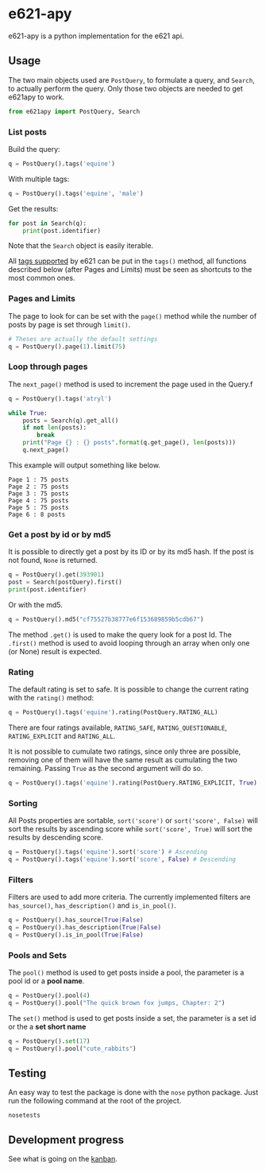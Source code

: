 # e621-apy
e621-apy is a python implementation for the e621 api.

## Usage
The two main objects used are `PostQuery`, to formulate a query, and `Search`, to actually perform the query. Only those two objects are needed to get e621apy to work.
```python
from e621apy import PostQuery, Search
```

### List posts
Build the query:
```python
q = PostQuery().tags('equine')
```
With multiple tags:
```python
q = PostQuery().tags('equine', 'male')
```
Get the results:
```python
for post in Search(q):
    print(post.identifier)
```
Note that the `Search` object is easily iterable.

All [tags supported](https://e621.net/help/show/cheatsheet) by e621 can be put in the `tags()` method, all functions described below (after Pages and Limits) must be seen as shortcuts to the most common ones.

### Pages and Limits
The page to look for can be set with the `page()` method while the number of posts by page is set through `limit()`.
```python
# Theses are actually the default settings
q = PostQuery().page(1).limit(75)
```
### Loop through pages
The `next_page()` method is used to increment the page used in the Query.f
```python
q = PostQuery().tags('atryl')

while True:
    posts = Search(q).get_all()
    if not len(posts):
        break
    print("Page {} : {} posts".format(q.get_page(), len(posts)))
    q.next_page()

```
This example will output something like below.
```
Page 1 : 75 posts
Page 2 : 75 posts
Page 3 : 75 posts
Page 4 : 75 posts
Page 5 : 75 posts
Page 6 : 8 posts
```

### Get a post by id or by md5
It is possible to directly get a post by its ID or by its md5 hash. If the post is not found, `None` is returned.
```python
q = PostQuery().get(393901)
post = Search(postQuery).first()
print(post.identifier)
```
Or with the md5.
```python
q = PostQuery().md5("cf75527b38777e6f153689859b5cdb67")
```

The method `.get()`  is used to make the query look for a post Id. The `.first()` method is used to avoid looping through an array when only one (or None) result is expected.

### Rating
The default rating is set to safe. It is possible to change the current rating with the `rating()` method:
```python
q = PostQuery().tags('equine').rating(PostQuery.RATING_ALL)
```
There are four ratings available, `RATING_SAFE`, `RATING_QUESTIONABLE`, `RATING_EXPLICIT` and `RATING_ALL`.

It is not possible to cumulate two ratings, since only three are possible, removing one of them will have the same result as cumulating the two remaining. Passing `True` as the second argument will do so.
```python
q = PostQuery().tags('equine').rating(PostQuery.RATING_EXPLICIT, True)
```

### Sorting
All Posts properties are sortable, `sort('score')` or `sort('score', False)` will sort the results by ascending score while `sort('score', True)` will sort the results by descending score.
```python
q = PostQuery().tags('equine').sort('score') # Ascending
q = PostQuery().tags('equine').sort('score', False) # Descending
```

### Filters
Filters are used to add more criteria. The currently implemented filters are `has_source()`, `has_description()` and `is_in_pool()`.
```python
q = PostQuery().has_source(True|False)
q = PostQuery().has_description(True|False)
q = PostQuery().is_in_pool(True|False)
```

### Pools and Sets
The `pool()` method is used to get posts inside a pool, the parameter is a pool id or a **pool name**.
```python
q = PostQuery().pool(4)
q = PostQuery().pool("The quick brown fox jumps, Chapter: 2")
```
The `set()` method is used to get posts inside a set, the parameter is a set id or the a **set short name**
```python
q = PostQuery().set(17)
q = PostQuery().pool("cute_rabbits")
```
## Testing
An easy way to test the package is done with the `nose` python package. Just run the following command at the root of the project.
```
nosetests
```
## Development progress
See what is going on the [kanban](https://trello.com/b/0ERpDeyo/e621-apy).
